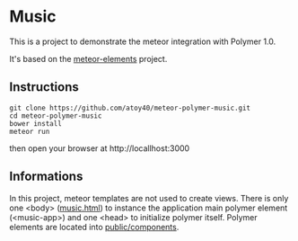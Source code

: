 # Music

This is a project to demonstrate the meteor integration with Polymer 1.0.

It's based on the [meteor-elements](https://github.com/atoy40/meteor-elements) project.

## Instructions

```
git clone https://github.com/atoy40/meteor-polymer-music.git
cd meteor-polymer-music
bower install
meteor run
```
then open your browser at http://locallhost:3000

## Informations

In this project, meteor templates are not used to create views. There is only one &lt;body&gt;
([music.html](client/music.html)) to instance the application main polymer element (&lt;music-app&gt;)
and one &lt;head&gt; to initialize polymer itself. Polymer elements are located into [public/components](public/components).

